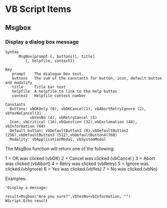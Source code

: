 # VB Script Items

## Msgbox

### Display a dialog box message

```
Syntax 
      MsgBox(prompt [, buttons][, title]
         [, helpfile, context])
```         

```
Key
   prompt    The dialogue box text.
   buttons   The sum of the constants for button, icon, default button and modality
   title     Title bar text
   helpfile  A helpfile to link to the help button
   context   Helpfile context number
```

```
Constants
  Buttons: vbOKOnly (0), vbOKCancel(1), vbAbortRetryIgnore (2), vbYesNoCancel(3)
           vbYesNo (4), vbRetryCancel (5)
  Icon: vbCritical (16),vbQuestion (32),vbExclamation (48), vbInformation (64) 
  Default button: vbDefaultButton1 (0),vbDefaultButton2 (256),vbDefaultButton3 (512),vbDefaultButton4(768)
  Modality: vbApplicationModal, vbSystemModal
```

The MsgBox function will return one of the following:

1 = OK was clicked (vbOK) 
2 = Cancel was clicked (vbCancel ) 
3 = Abort was clicked (vbAbort) 
4 = Retry was clicked (vbRetry) 
5 = Ignore was clicked (vbIgnore) 
6 = Yes was clicked (vbYes) 
7 = No was clicked (vbNo)

Examples:
```
'Display a message:

result=Msgbox("Are you sure?",vbYesNo+vbInformation, "")
WScript.Echo result
```